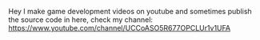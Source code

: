 Hey I make game development videos on youtube and sometimes publish the source code in here, check my channel: 
https://www.youtube.com/channel/UCCoASO5R677OPCLUr1v1UFA
